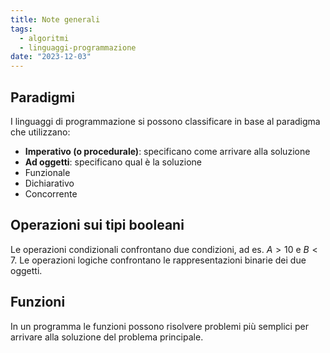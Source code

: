 ```yaml
---
title: Note generali
tags:
  - algoritmi
  - linguaggi-programmazione
date: "2023-12-03"
---
```

## Paradigmi

I linguaggi di programmazione si possono classificare in base al paradigma che utilizzano:
- **Imperativo (o procedurale)**: specificano come arrivare alla soluzione
- **Ad oggetti**: specificano qual è la soluzione
- Funzionale
- Dichiarativo
- Concorrente

## Operazioni sui tipi booleani

Le operazioni condizionali confrontano due condizioni, ad es. $A > 10$ e $B < 7$.
Le operazioni logiche confrontano le rappresentazioni binarie dei due oggetti.

## Funzioni

In un programma le funzioni possono risolvere problemi più semplici per arrivare alla soluzione del problema principale.

